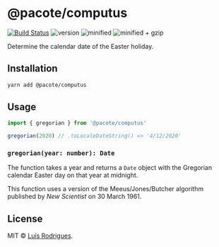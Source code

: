 # @pacote/computus

[![Build Status](https://travis-ci.org/PacoteJS/pacote.svg?branch=master)](https://travis-ci.org/PacoteJS/pacote)
![version](https://badgen.net/npm/v/@pacote/computus)
![minified](https://badgen.net/bundlephobia/min/@pacote/computus)
![minified + gzip](https://badgen.net/bundlephobia/minzip/@pacote/computus)

Determine the calendar date of the Easter holiday.

## Installation

```bash
yarn add @pacote/computus
```

## Usage

```typescript
import { gregorian } from '@pacote/computus'

gregorian(2020) // .toLocaleDateString() => '4/12/2020'
```

### `gregorian(year: number): Date`

The function takes a year and returns a `Date` object with the Gregorian
calendar Easter day on that year at midnight.

This function uses a version of the Meeus/Jones/Butcher algorithm published by
_New Scientist_ on 30 March 1961.

## License

MIT © [Luís Rodrigues](https://goblindegook.com).

